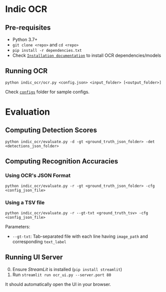 # Indic OCR

## Pre-requisites

- Python 3.7+
- `git clone <repo>` and `cd <repo>`
- `pip install -r dependencies.txt`
- Check [`Installation documentation`](/documentation/Installation.md) to install OCR dependencies/models

## Running OCR

```
python indic_ocr/ocr.py <config.json> <input_folder> [<output_folder>]
```

Check [`configs`](/configs/) folder for sample configs.

# Evaluation

## Computing Detection Scores

```
python indic_ocr/evaluate.py -d -gt <ground_truth_json_folder> -det <detections_json_folder>
```

## Computing Recognition Accuracies

### Using OCR's JSON Format

```
python indic_ocr/evaluate.py -r -gt <ground_truth_json_folder> -cfg <config_json_file>
```

### Using a TSV file

```
python indic_ocr/evaluate.py -r --gt-txt <ground_truth_tsv> -cfg <config_json_file>
```

Parameters:
- `--gt-txt`: Tab-separated file with each line having `image_path` and corresponding `text_label`

## Running UI Server

0. Ensure *StreamLit* is installed (`pip install streamlit`)
1. Run `streamlit run ocr_ui.py --server.port 80`

It should automatically open the UI in your browser.
